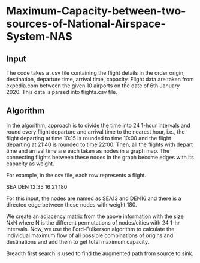 # Maximum-Capacity-between-two-sources-of-National-Airspace-System-NAS

## Input

The code takes a .csv file containing the flight details in the order origin, destination, departure time, arrival time, capacity. Flight data are taken from expedia.com between the given 10 airports on the date of 6th January 2020. This data is parsed into flights.csv file.

## Algorithm

In the algorithm, approach is to divide the time into 24 1-hour intervals and round every flight departure and arrival time to the nearest hour, i.e., the flight departing at time 10:15 is rounded to time 10:00 and the flight departing at 21:40 is rounded to time 22:00. Then, all the flights with depart time and arrival time are each taken as nodes in a graph map. The connecting flights between these nodes in the graph become edges with its capacity as weight.

For example, in the csv file, each row represents a flight.

SEA DEN 12:35 16:21 180

For this input, the nodes are named as SEA13 and DEN16 and there is a directed edge between
these nodes with weight 180.

We create an adjacency matrix from the above information with the size NxN where N is the different permutations of nodes/cities with 24 1-hr intervals. Now, we use the Ford-Fulkerson algorithm to calculate the individual maximum flow of all possible combinations of origins and destinations and add them to get total maximum capacity.

Breadth first search is used to find the augmented path from source to sink.

